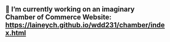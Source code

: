## 🔭 I’m currently working on an imaginary Chamber of Commerce Website: <a href="https://laineych.github.io/wdd231/chamber/index.html">https://laineych.github.io/wdd231/chamber/index.html</a>

<!--
**LaineyCH/LaineyCH** is a ✨ _special_ ✨ repository because its `README.md` (this file) appears on your GitHub profile.

Here are some ideas to get you started:

- 🔭 I’m currently working on ...
- 🌱 I’m currently learning ...
- 👯 I’m looking to collaborate on ...
- 🤔 I’m looking for help with ...
- 💬 Ask me about ...
- 📫 How to reach me: ...
- 😄 Pronouns: ...
- ⚡ Fun fact: ...
-->
